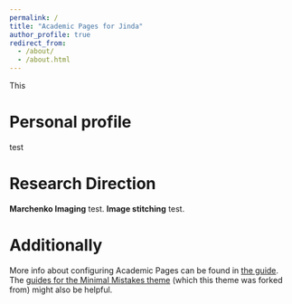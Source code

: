 ```yaml
---
permalink: /
title: "Academic Pages for Jinda"
author_profile: true
redirect_from: 
  - /about/
  - /about.html
---
```


This

Personal profile
======
test

Research Direction
======
**Marchenko Imaging**
test.
**Image stitching**
test.

Additionally
======
More info about configuring Academic Pages can be found in [the guide](https://academicpages.github.io/markdown/). The [guides for the Minimal Mistakes theme](https://mmistakes.github.io/minimal-mistakes/docs/configuration/) (which this theme was forked from) might also be helpful.
